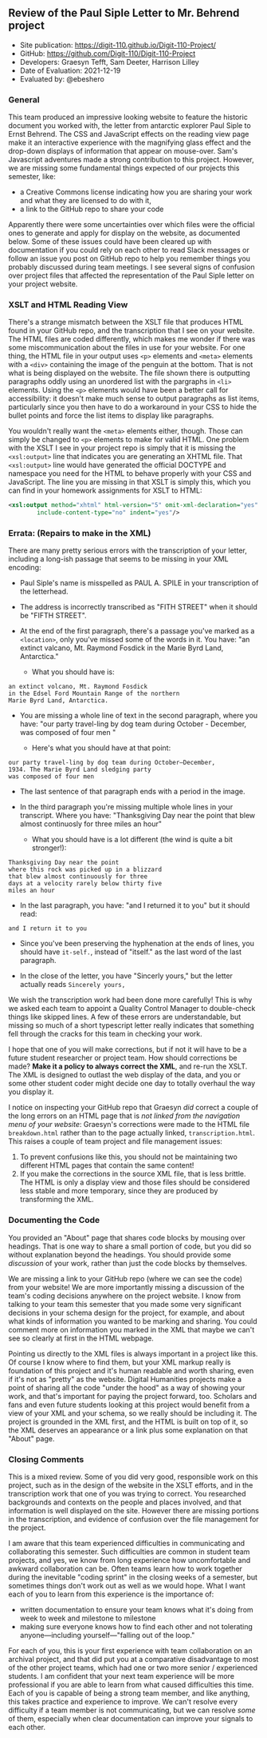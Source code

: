 ##  Review of the Paul Siple Letter to Mr. Behrend project

* Site publication: <https://digit-110.github.io/Digit-110-Project/>
* GitHub: <https://github.com/Digit-110/Digit-110-Project>
* Developers: Graesyn Tefft, Sam Deeter, Harrison Lilley
* Date of Evaluation: 2021-12-19
* Evaluated by: @ebeshero

### General  
This team produced an impressive looking website to feature the historic document you worked with, the letter from antarctic explorer Paul Siple to Ernst Behrend. The CSS and JavaScript effects on the reading view page make it an interactive experience with the magnifying glass effect and the drop-down displays of information that appear on mouse-over. Sam's Javascript adventures made a strong contribution to this project. However, we are missing some fundamental things expected of our projects this semester, like:
* a Creative Commons license indicating how you are sharing your work and what they are licensed to do with it,
* a link to the GitHub repo to share your code

Apparently there were some uncertainties over which files were the official ones to generate and apply for display on the website, as documented below. Some of these issues could have been cleared up with documentation if you could rely on each other to read Slack messages or follow an issue you post on GitHub repo to help you remember things you probably discussed during team meetings. I see several signs of confusion over project files that affected the representation of the Paul Siple letter on your project website. 

### XSLT and HTML Reading View
There's a strange mismatch between the XSLT file that produces HTML found in your GitHub repo, and the transcription that I see on your website. The HTML files are coded differently, which makes me wonder if there was some miscommunication about the files in use for your website. For one thing, the HTML file in your output uses `<p>` elements and `<meta>` elements with a `<div>` containing the image of the penguin at the bottom. That is not what is being displayed on the website. The file shown there is outputting paragraphs oddly using an unordered list with the pargraphs in `<li>` elements. Using the `<p>` elements would have been a better call for accessibility: it doesn't make much sense to output paragraphs as list items, particularly since you then have to do a workaround in your CSS to hide the bullet points and force the list items to display like paragraphs. 

You wouldn't really want the `<meta>` elements either, though. Those can simply be changed to `<p>` elements to make for valid HTML. One problem with the XSLT I see in your project repo is simply that it is missing the `<xsl:output>` line that indicates you are generating an XHTML file. That `<xsl:output>` line would have generated the official DOCTYPE and namespace you need for the HTML to behave properly with your CSS and JavaScript. The line you are missing in that XSLT is simply this, which you can find in your homework assignments for XSLT to HTML: 

```xml
<xsl:output method="xhtml" html-version="5" omit-xml-declaration="yes" 
        include-content-type="no" indent="yes"/>
```

### Errata: (Repairs to make in the XML)

There are many pretty serious errors with the transcription of your letter, including a long-ish passage that seems to be missing in your XML encoding:

* Paul Siple's name is misspelled as PAUL A. SPILE in your transcription of the letterhead. 
* The address is incorrectly transcribed as "FITH STREET" when it should be "FIFTH STREET".
* At the end of the first paragraph, there's a passage you've marked as a `<location>`, only you've missed some of the words in it. You have: "an extinct valcano, Mt. Raymond Fosdick in the Marie Byrd Land, Antarctica." 
   
    * What you should have is:

```
an extinct volcano, Mt. Raymond Fosdick
in the Edsel Ford Mountain Range of the northern 
Marie Byrd Land, Antarctica.
```
* You are missing a whole line of text in the second paragraph, where you have: 
"our party travel-ling by dog team during October - December, was composed of four men "

    * Here's what you should have at that point: 

```
our party travel-ling by dog team during October—December,
1934. The Marie Byrd Land sledging party
was composed of four men
```
* The last sentence of that paragraph ends with a period in the image.
* In the third paragraph you're missing multiple whole lines in your transcript. Where you have: 
"Thanksgiving Day near the point that blew almost continuosly
for three miles an hour"

    * What you should have is a lot different (the wind is quite a bit stronger!):

```
Thanksgiving Day near the point
where this rock was picked up in a blizzard
that blew almost continuously for three
days at a velocity rarely below thirty five
miles an hour
```
* In the last paragraph, you have: "and I returned it to you" but it should read:

```
and I return it to you
```

* Since you've been preserving the hyphenation at the ends of lines, you should have `it-self.`, instead of "itself." as the last word of the last paragraph.

* In the close of the letter, you have "Sincerly yours," but the letter actually reads `Sincerely yours,`

We wish the transcription work had been done more carefully! This is why we asked each team to appoint a Quality Control Manager to double-check things like skipped lines. A few of these errors are understandable, but missing so much of a short typescript letter really indicates that something fell through the cracks for this team in checking your work. 

I hope that one of you will make corrections, but if not it will have to be a future student researcher or project team. How should corrections be made? **Make it a policy to always correct the XML**, and re-run the XSLT. The XML is designed to outlast the web display of the data, and you or some other student coder might decide one day to totally overhaul the way you display it. 

I notice on inspecting your GitHub repo that Graesyn *did* correct a couple of the long errors on an HTML page that is *not linked from the navigation menu of your website*: Graesyn's corrections were made to the HTML file `breakdown.html` rather than to the page actually linked, `transcription.html`. This raises a couple of team project and file management issues:

1. To prevent confusions like this, you should not be maintaining two different HTML pages that contain the same content! 
2. If you make the corrections in the source XML file, that is less brittle. The HTML is only a display view and those files should be considered less stable and more temporary, since they are produced by transforming the XML. 

### Documenting the Code
You provided an "About" page that shares code blocks by mousing over headings. That is one way to share a small portion of code, but you did so without explanation beyond the headings. You should provide some *discussion* of your work, rather than just the code blocks by themselves. 

We are missing a link to your GitHub repo (where we can see the code) from your website! We are more importantly missing a discussion of the team's coding decisions anywhere on the project website. I know from talking to your team this semester that you made some very significant decisions in your schema design for the project, for example, and about what kinds of information you wanted to be marking and sharing. You could comment more on information you marked in the XML that maybe we can't see so clearly at first in the HTML webpage. 

Pointing us directly to the XML files is always important in a project like this. Of course I know where to find them, but your XML markup really is foundation of this project and it's human readable and worth sharing, even if it's not as "pretty" as the website. Digital Humanities projects make a point of sharing all the code "under the hood" as a way of showing your work, and that's important for paying the project forward, too. Scholars and fans and even future students looking at this project would benefit from a view of your XML and your schema, so we really should be including it. The project is grounded in the XML first, and the HTML is built on top of it, so the XML deserves an appearance or a link  plus some explanation on that "About" page. 

### Closing Comments
This is a mixed review. Some of you did very good, responsible work on this project, such as in the design of the website in the XSLT efforts, and in the transcription work that one of you was trying to correct. You researched backgrounds and contexts on the people and places involved, and that information is well displayed on the site. However there are missing portions in the transcription, and evidence of confusion over the file management for the project.

I am aware that this team experienced difficulties in communicating and collaborating this semester. Such difficulties are common in student team projects, and yes, we know from long experience how uncomfortable and awkward collaboration can be. Often teams learn how to work together during the inevitable "coding sprint" in the closing weeks of a semester, but sometimes things don't work out as well as we would hope. What I want each of you to learn from this experience is the importance of:
* written documentation to ensure your team knows what it's doing from week to week and milestone to milestone
* making sure everyone knows how to find each other and not tolerating anyone—including yourself—"falling out of the loop."

For each of you, this is your first experience with team collaboration on an archival project, and that did put you at a comparative disadvantage to most of the other project teams, which had one or two more senior / experienced  students. I am confident that your next team experience will be more professional if you are able to learn from what caused difficulties this time. Each of you is capable of being a strong team member, and like anything, this takes practice and experience to improve. We can't resolve every difficulty if a team member is not communicating, but we can resolve *some* of them, especially when clear documentation can improve your signals to each other. 


